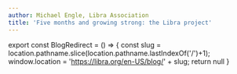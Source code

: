 ```yaml
---
author: Michael Engle, Libra Association
title: 'Five months and growing strong: the Libra project'
---
```


export const BlogRedirect = () => {
  const slug = location.pathname.slice(location.pathname.lastIndexOf('/')+1);
  window.location = 'https://libra.org/en-US/blog/' + slug;
  return null
}

<BlogRedirect />
